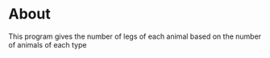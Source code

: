 # About

This program gives the number of legs of each animal based on the number of animals of each type